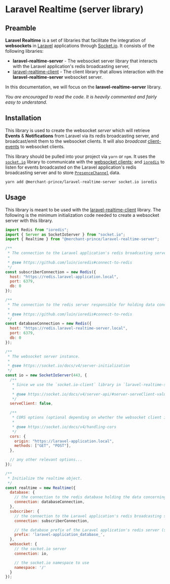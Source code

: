 # Laravel Realtime (server library)

## Preamble

**Laravel Realtime** is a set of libraries that facilitate the integration of **websockets** in [Laravel](https://laravel.com) applications through [Socket.io](https://socket.io). It consists of the following libraries:

* **laravel-realtime-server** - The websocket server library that interacts with the Laravel application's redis broadcasting server,
* [laravel-realtime-client](https://github.com/merchant-prince/laravel-realtime-client) - The client library that allows interaction with the **laravel-realtime-server** websocket server.

In this documentation, we will focus on the **laravel-realtime-server** library.

*You are encouraged to read the code. It is heavily commented and fairly easy to understand.*


## Installation

This library is used to create the websocket *server* which will retrieve **Events** & **Notifications** from Laravel via its redis broadcasting server, and broadcast/emit them to the websocket clients. It will also *broadcast* [client-events](https://laravel.com/docs/8.x/broadcasting#client-events) to websocket clients.

This library should be pulled into your project via ```yarn``` or ```npm```. It uses the [```socket.io```](https://socket.io/docs/v4/server-installation) library to communicate with the [websocket clients](https://github.com/merchant-prince/laravel-realtime-client); and [```ioredis```](https://github.com/luin/ioredis) to listen for events broadcasted on the Laravel application's redis broadcasting server and to store [```PresenceChannel```](https://github.com/merchant-prince/laravel-realtime-client#presence-channels) data.

```
yarn add @merchant-prince/laravel-realtime-server socket.io ioredis
```


## Usage

This library is meant to be used with the [laravel-realtime-client](https://github.com/merchant-prince/laravel-realtime-client) library. The following is the minimum initialization code needed to create a websocket server with this library.

```js
import Redis from "ioredis";
import { Server as SocketIoServer } from "socket.io";
import { Realtime } from "@merchant-prince/laravel-realtime-server";

/**
 * The connection to the Laravel application's redis broadcasting server.
 * 
 * @see https://github.com/luin/ioredis#connect-to-redis
 */
const subscriberConnection = new Redis({
  host: "https://redis.laravel-application.local",
  port: 6379,
  db: 0
});

/**
 * The connection to the redis server responsible for holding data concerning presence channels.
 * 
 * @see https://github.com/luin/ioredis#connect-to-redis
 */
const databaseConnection = new Redis({
  host: "https://redis.laravel-realtime-server.local",
  port: 6379,
  db: 0
});

/**
 * The websocket server instance.
 * 
 * @see https://socket.io/docs/v4/server-initialization
 */
const io = new SocketIoServer(443, {
  /**
   * Since we use the `socket.io-client` library in `laravel-realtime-server`, we don't need to serve client files.
   * 
   * @see https://socket.io/docs/v4/server-api/#server-serveClient-value
   */
  serveClient: false,

  /**
   * CORS options (optional depending on whether the websocket client is served on a different domain).
   * 
   * @see https://socket.io/docs/v4/handling-cors
   */
  cors: {
    origin: "https://laravel-application.local",
    methods: ["GET", "POST"],
  },

  // any other relevant options...
});

/**
 * Initialize the realtime object.
 */
const realtime = new Realtime({
  database: {
    // the connection to the redis database holding the data concerning presence channels
    connection: databaseConnection,
  },
  subscriber: {
    // the connection to the Laravel application's redis broadcasting server.
    connection: subscriberConnection,

    // the database prefix of the Laravel application's redis server (see REDIS_PREFIX in laravel)
    prefix: 'laravel-application_database_',
  },
  websocket: {
    // the socket.io server
    connection: io,

    // the socket.io namespace to use
    namespace: '/'
  }
});
```
